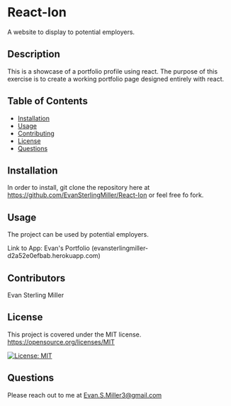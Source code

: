 # React-Ion
A website to display to potential employers.

## Description

This is a showcase of a portfolio profile using react. The purpose of this exercise is to create a working portfolio page designed entirely with react.

## Table of Contents
- [Installation](#installation)
- [Usage](#usage)
- [Contributing](#contributing)
- [License](#license)
- [Questions](#questions)
   
## Installation

In order to install, git clone the repository here at https://github.com/EvanSterlingMiller/React-Ion or feel free fo fork.

## Usage

The project can be used by potential employers.

Link to App: Evan's Portfolio (evansterlingmiller-d2a52e0efbab.herokuapp.com)

## Contributors

Evan Sterling Miller

## License

This project is covered under the MIT license. https://opensource.org/licenses/MIT
    
[![License: MIT](https://img.shields.io/badge/License-MIT-yellow.svg)](https://opensource.org/licenses/MIT)

## Questions

Please reach out to me at Evan.S.Miller3@gmail.com
  